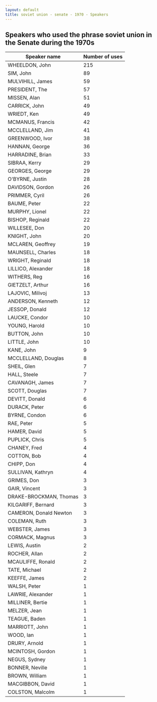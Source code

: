 ```yaml
---
layout: default
title: soviet union - senate - 1970 - Speakers
---
```

## Speakers who used the phrase **soviet union** in the Senate during the 1970s

| Speaker name | Number of uses |
|--------------|----------------|
|WHEELDON, John|215|
|SIM, John|89|
|MULVIHILL, James|59|
|PRESIDENT, The|57|
|MISSEN, Alan|51|
|CARRICK, John|49|
|WRIEDT, Ken|49|
|MCMANUS, Francis|42|
|MCCLELLAND, Jim|41|
|GREENWOOD, Ivor|38|
|HANNAN, George|36|
|HARRADINE, Brian|33|
|SIBRAA, Kerry|29|
|GEORGES, George|29|
|O'BYRNE, Justin|28|
|DAVIDSON, Gordon|26|
|PRIMMER, Cyril|26|
|BAUME, Peter|22|
|MURPHY, Lionel|22|
|BISHOP, Reginald|22|
|WILLESEE, Don|20|
|KNIGHT, John|20|
|MCLAREN, Geoffrey|19|
|MAUNSELL, Charles|18|
|WRIGHT, Reginald|18|
|LILLICO, Alexander|18|
|WITHERS, Reg|16|
|GIETZELT, Arthur|16|
|LAJOVIC, Milivoj|13|
|ANDERSON, Kenneth|12|
|JESSOP, Donald|12|
|LAUCKE, Condor|10|
|YOUNG, Harold|10|
|BUTTON, John|10|
|LITTLE, John|10|
|KANE, John|9|
|MCCLELLAND, Douglas|8|
|SHEIL, Glen|7|
|HALL, Steele|7|
|CAVANAGH, James|7|
|SCOTT, Douglas|7|
|DEVITT, Donald|6|
|DURACK, Peter|6|
|BYRNE, Condon|6|
|RAE, Peter|5|
|HAMER, David|5|
|PUPLICK, Chris|5|
|CHANEY, Fred|4|
|COTTON, Bob|4|
|CHIPP, Don|4|
|SULLIVAN, Kathryn|4|
|GRIMES, Don|3|
|GAIR, Vincent|3|
|DRAKE-BROCKMAN, Thomas|3|
|KILGARIFF, Bernard|3|
|CAMERON, Donald Newton|3|
|COLEMAN, Ruth|3|
|WEBSTER, James|3|
|CORMACK, Magnus|3|
|LEWIS, Austin|2|
|ROCHER, Allan|2|
|MCAULIFFE, Ronald|2|
|TATE, Michael|2|
|KEEFFE, James|2|
|WALSH, Peter|1|
|LAWRIE, Alexander|1|
|MILLINER, Bertie|1|
|MELZER, Jean|1|
|TEAGUE, Baden|1|
|MARRIOTT, John|1|
|WOOD, Ian|1|
|DRURY, Arnold|1|
|MCINTOSH, Gordon|1|
|NEGUS, Sydney|1|
|BONNER, Neville|1|
|BROWN, William|1|
|MACGIBBON, David|1|
|COLSTON, Malcolm|1|
